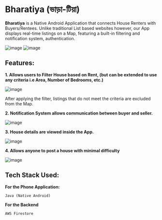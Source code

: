 # Bharatiya (ভাড়া-টিয়া)


**Bharatiya** is a Native Android Application that connects House Renters with Buyers/Rentees. Unlike traditional List based websites however, our App displays real-time listings on a Map, featuring a built-in filtering and notification system, authentication.


![image](https://user-images.githubusercontent.com/29581454/167289115-f56ccba4-209f-44b3-a78a-45c2c30dbc9c.png)
 ![image](https://user-images.githubusercontent.com/29581454/167288192-6aea6f3c-638a-4e23-ae8c-4faa95ac8ff9.png) 



## Features:

**1. Allows users to Filter House based on Rent, (but can be extended to use any criteria i.e Area, Number of Bedrooms, etc.)**

![image](https://user-images.githubusercontent.com/29581454/167288977-a2413a78-3441-4af7-869c-9ac7204b9d7b.png)

After applying the filter, listings that do not meet the criteria are excluded from the Map.

**2. Notification System allows communication between buyer and seller.**

![image](https://user-images.githubusercontent.com/29581454/167288830-ee32311a-a2dc-486a-8eaa-66d05a75ad54.png)

**3. House details are viewed inside the App.**

![image](https://user-images.githubusercontent.com/29581454/167288858-0187bd7d-c028-4c01-8678-fcfdd7143f82.png)

**4. Allows anyone to post a house with minimal difficulty**

![image](https://user-images.githubusercontent.com/29581454/167288898-ebb43e24-493e-4c88-a7a6-09218c97bb0d.png)


## Tech Stack Used:

**For the Phone Application:**

    Java (Native Android)
    
**For the Backend**

    AWS Firestore

